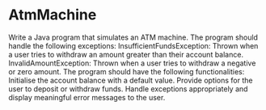 # AtmMachine

Write a Java program that simulates an ATM machine. The program should handle the following exceptions:
InsufficientFundsException: Thrown when a user tries to withdraw an amount greater than their account balance.
InvalidAmountException: Thrown when a user tries to withdraw a negative or zero amount.
The program should have the following functionalities:
Initialise the account balance with a default value.
Provide options for the user to deposit or withdraw funds.
Handle exceptions appropriately and display meaningful error messages to the user.
